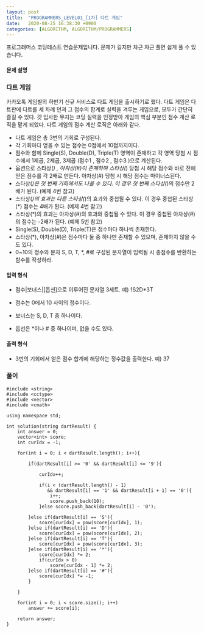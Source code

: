 ```yaml
---
layout: post
title:  "PROGRAMMERS_LEVEL01_[1차] 다트 게임"
date:   2020-08-25 16:38:30 +0900
categories: [ALGORITHM, ALGORITHM/PROGRAMMERS]
---
```


프로그래머스 코딩테스트 연습문제입니다. 문제가 길지만 차근 차근 풀면 쉽게 풀 수 있습니다.

#### 문제 설명
### 다트 게임

카카오톡 게임별의 하반기 신규 서비스로 다트 게임을 출시하기로 했다. 다트 게임은 다트판에 다트를 세 차례 던져 그 점수의 합계로 실력을 겨루는 게임으로, 모두가 간단히 즐길 수 있다.
갓 입사한 무지는 코딩 실력을 인정받아 게임의 핵심 부분인 점수 계산 로직을 맡게 되었다. 다트 게임의 점수 계산 로직은 아래와 같다.

- 다트 게임은 총 3번의 기회로 구성된다.
- 각 기회마다 얻을 수 있는 점수는 0점에서 10점까지이다.
- 점수와 함께 Single(S), Double(D), Triple(T) 영역이 존재하고 각 영역 당첨 시 점수에서 1제곱, 2제곱, 3제곱 (점수1 , 점수2 , 점수3 )으로 계산된다.
- 옵션으로 스타상(*) , 아차상(#)이 존재하며 스타상(*) 당첨 시 해당 점수와 바로 전에 얻은 점수를 각 2배로 만든다. 아차상(#) 당첨 시 해당 점수는 마이너스된다.
- 스타상(*)은 첫 번째 기회에서도 나올 수 있다. 이 경우 첫 번째 스타상(*)의 점수만 2배가 된다. (예제 4번 참고)
- 스타상(*)의 효과는 다른 스타상(*)의 효과와 중첩될 수 있다. 이 경우 중첩된 스타상(*) 점수는 4배가 된다. (예제 4번 참고)
- 스타상(*)의 효과는 아차상(#)의 효과와 중첩될 수 있다. 이 경우 중첩된 아차상(#)의 점수는 -2배가 된다. (예제 5번 참고)
- Single(S), Double(D), Triple(T)은 점수마다 하나씩 존재한다.
- 스타상(*), 아차상(#)은 점수마다 둘 중 하나만 존재할 수 있으며, 존재하지 않을 수도 있다.
- 0~10의 정수와 문자 S, D, T, *, #로 구성된 문자열이 입력될 시 총점수를 반환하는 함수를 작성하라.

#### 입력 형식
- 점수|보너스|[옵션]으로 이루어진 문자열 3세트.
예) 1S2D*3T

- 점수는 0에서 10 사이의 정수이다.
- 보너스는 S, D, T 중 하나이다.
- 옵선은 *이나 # 중 하나이며, 없을 수도 있다.

#### 출력 형식
- 3번의 기회에서 얻은 점수 합계에 해당하는 정수값을 출력한다.
예) 37

### 풀이
```
#include <string>
#include <cctype>
#include <vector>
#include <cmath>

using namespace std;

int solution(string dartResult) {
    int answer = 0;
    vector<int> score;
    int curIdx = -1;

    for(int i = 0; i < dartResult.length(); i++){

        if(dartResult[i] >= '0' && dartResult[i] <= '9'){

            curIdx++;

            if(i < (dartResult.length() - 1)
               && dartResult[i] == '1' && dartResult[i + 1] == '0'){
                i++;
                score.push_back(10);
            }else score.push_back(dartResult[i] - '0');

        }else if(dartResult[i] == 'S'){
            score[curIdx] = pow(score[curIdx], 1);
        }else if(dartResult[i] == 'D'){
            score[curIdx] = pow(score[curIdx], 2);
        }else if(dartResult[i] == 'T'){
            score[curIdx] = pow(score[curIdx], 3);
        }else if(dartResult[i] == '*'){            
            score[curIdx] *= 2;
            if(curIdx > 0)
                score[curIdx - 1] *= 2;
        }else if(dartResult[i] == '#'){
            score[curIdx] *= -1;
        }

    }

    for(int i = 0; i < score.size(); i++)
        answer += score[i];

    return answer;
}

```

